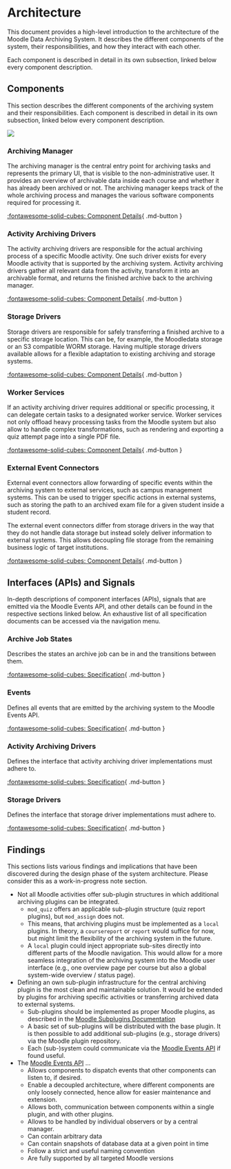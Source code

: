 # Architecture

This document provides a high-level introduction to the architecture of the Moodle Data Archiving System. It describes
the different components of the system, their responsibilities, and how they interact with each other.

Each component is described in detail in its own subsection, linked below every component description.


## Components

This section describes the different components of the archiving system and their responsibilities. Each component is
described in detail in its own subsection, linked below every component description.

![](./architecture-overview.drawio)


### Archiving Manager

The archiving manager is the central entry point for archiving tasks and represents the primary UI, that is visible to
the non-administrative user. It provides an overview of archivable data inside each course and whether it has already
been archived or not. The archiving manager keeps track of the whole archiving process and manages the various software
components required for processing it.

[:fontawesome-solid-cubes: Component Details](components/archiving-manager){ .md-button }


### Activity Archiving Drivers

The activity archiving drivers are responsible for the actual archiving process of a specific Moodle activity. One such
driver exists for every Moodle activity that is supported by the archiving system. Activity archiving drivers gather all
relevant data from the activity, transform it into an archivable format, and returns the finished archive back to the
archiving manager.

[:fontawesome-solid-cubes: Component Details](components/activity-archiving-drivers){ .md-button }


### Storage Drivers

Storage drivers are responsible for safely transferring a finished archive to a specific storage location. This can be,
for example, the Moodledata storage or an S3 compatible WORM storage. Having multiple storage drivers available allows
for a flexible adaptation to existing archiving and storage systems.

[:fontawesome-solid-cubes: Component Details](components/storage-drivers){ .md-button }


### Worker Services

If an activity archiving driver requires additional or specific processing, it can delegate certain tasks to a
designated worker service. Worker services not only offload heavy processing tasks from the Moodle system but also
allow to handle complex transformations, such as rendering and exporting a quiz attempt page into a single PDF file.

[:fontawesome-solid-cubes: Component Details](components/worker-services){ .md-button }


### External Event Connectors

External event connectors allow forwarding of specific events within the archiving system to external services, such as
campus management systems. This can be used to trigger specific actions in external systems, such as storing the path to
an archived exam file for a given student inside a student record.

The external event connectors differ from storage drivers in the way that they do not handle data storage but instead
solely deliver information to external systems. This allows decoupling file storage from the remaining business logic of
target institutions.

[:fontawesome-solid-cubes: Component Details](components/external-event-connectors){ .md-button }


## Interfaces (APIs) and Signals

In-depth descriptions of component interfaces (APIs), signals that are emitted via the Moodle Events API, and other
details can be found in the respective sections linked below. An exhaustive list of all specification documents can be
accessed via the navigation menu.

### Archive Job States

Describes the states an archive job can be in and the transitions between them.

[:fontawesome-solid-cubes: Specification](interfaces/archive-job-states){ .md-button }

### Events

Defines all events that are emitted by the archiving system to the Moodle Events API.

[:fontawesome-solid-cubes: Specification](interfaces/events){ .md-button }

### Activity Archiving Drivers

Defines the interface that activity archiving driver implementations must adhere to.

[:fontawesome-solid-cubes: Specification](interfaces/activity-archiving-drivers){ .md-button }

### Storage Drivers

Defines the interface that storage driver implementations must adhere to.

[:fontawesome-solid-cubes: Specification](interfaces/storage-drivers){ .md-button }


## Findings

This sections lists various findings and implications that have been discovered during the design phase of the
system architecture. Please consider this as a work-in-progress note section.

- Not all Moodle activities offer sub-plugin structures in which additional archiving plugins can be integrated.
    - `mod_quiz` offers an applicable sub-plugin structure (quiz report plugins), but `mod_assign` does not.
    - This means, that archiving plugins must be implemented as a `local` plugins. In theory, a `coursereport` or
      `report` would suffice for now, but might limit the flexibility of the archiving system in the future.
    - A `local` plugin could inject appropriate sub-sites directly into different parts of the Moodle navigation. This
      would allow for a more seamless integration of the archiving system into the Moodle user interface (e.g., one
      overview page per course but also a global system-wide overview / status page).
- Defining an own sub-plugin infrastructure for the central archiving plugin is the most clean and maintainable
  solution. It would be extended by plugins for archiving specific activities or transferring archived data to external
  systems.
    - Sub-plugins should be implemented as proper Moodle plugins, as described in the
      [Moodle Subplugins Documentation](https://docs.moodle.org/dev/Subplugins)
    - A basic set of sub-plugins will be distributed with the base plugin. It is then possible to add additional
      sub-plugins (e.g., storage drivers) via the Moodle plugin repository.
    - Each (sub-)system could communicate via the [Moodle Events API](https://docs.moodle.org/dev/Events_API) if found
      useful.
- The [Moodle Events API](https://docs.moodle.org/dev/Events_API) ...
    - Allows components to dispatch events that other components can listen to, if desired.
    - Enable a decoupled architecture, where different components are only loosely connected, hence allow for easier
      maintenance and extension.
    - Allows both, communication between components within a single plugin, and with other plugins.
    - Allows to be handled by individual observers or by a central manager.
    - Can contain arbitrary data
    - Can contain snapshots of database data at a given point in time
    - Follow a strict and useful naming convention
    - Are fully supported by all targeted Moodle versions

